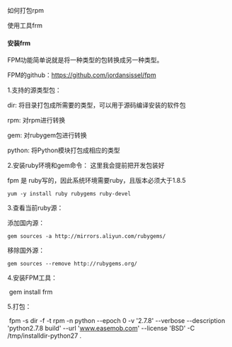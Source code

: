如何打包rpm

使用工具frm

#### 安装frm	

FPM功能简单说就是将一种类型的包转换成另一种类型。

FPM的github：https://github.com/jordansissel/fpm 

1.支持的源类型包：

 dir: 将目录打包成所需要的类型，可以用于源码编译安装的软件包

 rpm: 对rpm进行转换

 gem: 对rubygem包进行转换

 python: 将Python模块打包成相应的类型

2.安装ruby环境和gem命令： 这里我会提前把开发包装好

fpm 是 ruby写的，因此系统环境需要ruby，且版本必须大于1.8.5

```shell
yum -y install ruby rubygems ruby-devel
```

3.查看当前ruby源：

添加国内源：

```shell
gem sources -a http://mirrors.aliyun.com/rubygems/
```

移除国外源：

```shell
gem sources --remove http://rubygems.org/
```

4.安装FPM工具：

​	gem install frm

5.打包：

​	fpm -s dir -f -t rpm -n python  --epoch 0 -v '2.7.8' --verbose  --description 'python2.7.8 build' --url 'www.easemob.com' --license 'BSD'  -C /tmp/installdir-python27 .